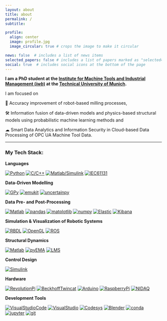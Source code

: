```yaml
---
layout: about
title: about
permalink: /
subtitle: 

profile:
  align: center
  image: profile.jpg
  image_circular: true # crops the image to make it circular

news: false  # includes a list of news items
selected_papers: false # includes a list of papers marked as "selected={true}"
social: true  # includes social icons at the bottom of the page
---
```




**I am a PhD student at the [Institute for Machine Tools and Industrial Management (*iwb*)](https://www.mec.ed.tum.de/en/iwb/homepage/) at the [Technical University of Munich](https://www.tum.de/en/).**



I am focused on 

🎯 Accuracy improvement of robot-based milling processes,

🛠️ Information fusion of data-driven models and physics-based structural models using probabilistic machine learning methods and

☁ Smart Data Analytics and Information Security in Cloud-based Data Processing of OPC UA Machine Tool Data.

------

### My Tech Stack:

**Languages**

[![Python](https://img.shields.io/badge/Python-blue?logo=SimpleIconName&logoColor=ColorName&style=ShieldStyle)]()
[![C/C++](https://img.shields.io/badge/C/C++-blue?logo=SimpleIconName&logoColor=ColorName&style=ShieldStyle)]()
[![Matlab/Simulink](https://img.shields.io/badge/Matlab/Simulink-blue?logo=SimpleIconName&logoColor=ColorName&style=ShieldStyle)]()
[![IEC61131](<https://img.shields.io/badge/IEC 61131-blue?logo=SimpleIconName&logoColor=ColorName&style=ShieldStyle>)]()

  
**Data-Driven Modelling**

[![GPy](https://img.shields.io/badge/GPy-lightgrey?logo=SimpleIconName&logoColor=ColorName&style=ShieldStyle)]()
[![emukit](https://img.shields.io/badge/emukit-lightgrey?logo=SimpleIconName&logoColor=ColorName&style=ShieldStyle)]()
[![uncertainpy](https://img.shields.io/badge/uncertainpy-lightgrey?logo=SimpleIconName&logoColor=ColorName&style=ShieldStyle)]()

  
**Data Pre- and Post-Processing**

[![Matlab](https://img.shields.io/badge/Matlab-green?logo=SimpleIconName&logoColor=ColorName&style=ShieldStyle)]()
[![pandas](https://img.shields.io/badge/pandas-green?logo=SimpleIconName&logoColor=ColorName&style=ShieldStyle)]()
[![matplotlib](https://img.shields.io/badge/matplotlib-green?logo=SimpleIconName&logoColor=ColorName&style=ShieldStyle)]()
[![numpy](https://img.shields.io/badge/numpy-green?logo=SimpleIconName&logoColor=ColorName&style=ShieldStyle)]()
[![Elastic](https://img.shields.io/badge/Elastic-green?logo=SimpleIconName&logoColor=ColorName&style=ShieldStyle)]()
[![Kibana](https://img.shields.io/badge/Kibana-green?logo=SimpleIconName&logoColor=ColorName&style=ShieldStyle)]()

  
**Simulation & Visualization of Robotic Systems**

[![RBDL](https://img.shields.io/badge/RBDL-darkgrey?logo=SimpleIconName&logoColor=ColorName&style=ShieldStyle)]()
[![OpenGL](https://img.shields.io/badge/OpenGL-darkgrey?logo=SimpleIconName&logoColor=ColorName&style=ShieldStyle)]()
[![ROS](https://img.shields.io/badge/ROS-darkgrey?logo=SimpleIconName&logoColor=ColorName&style=ShieldStyle)]()

  
**Structural Dynamics**

[![Matlab](https://img.shields.io/badge/Matlab-brown?logo=SimpleIconName&logoColor=ColorName&style=ShieldStyle)]()
[![pyEMA](https://img.shields.io/badge/pyEMA-brown?logo=SimpleIconName&logoColor=ColorName&style=ShieldStyle)]()
[![LMS](https://img.shields.io/badge/LMS-brown?logo=SimpleIconName&logoColor=ColorName&style=ShieldStyle)]()

  
**Control Design**

[![Simulink](https://img.shields.io/badge/Simulink-yellow?logo=SimpleIconName&logoColor=ColorName&style=ShieldStyle)]()

  
**Hardware**

[![RevolutionPi](<https://img.shields.io/badge/Revolution Pi-orange?logo=SimpleIconName&logoColor=ColorName&style>)]()
[![BeckhoffTwincat](<https://img.shields.io/badge/Beckhoff Twincat-orange?logo=SimpleIconName&logoColor=ColorName&style=ShieldStyle>)]()
[![Arduino](https://img.shields.io/badge/Arduino-orange?logo=SimpleIconName&logoColor=ColorName&style=ShieldStyle)]()
[![RaspberryPi](<https://img.shields.io/badge/Raspberry Pi-orange?logo=SimpleIconName&logoColor=ColorName&style=ShieldStyle>)]()
[![NIDAQ](<https://img.shields.io/badge/NI DAQ-orange?logo=SimpleIconName&logoColor=ColorName&style=ShieldStyle>)]()

  
**Development Tools**

[![VisualStudioCode](<https://img.shields.io/badge/Visual Studio Code-black?logo=SimpleIconName&logoColor=ColorName&style=ShieldStyle>)]()
[![VisualStudio](<https://img.shields.io/badge/Visual Studio-black?logo=SimpleIconName&logoColor=ColorName&style=ShieldStyle>)]()
[![Codesys](https://img.shields.io/badge/Codesys-black?logo=SimpleIconName&logoColor=ColorName&style=ShieldStyle)]()
[![Blender](https://img.shields.io/badge/Blender-black?logo=SimpleIconName&logoColor=ColorName&style=ShieldStyle)]()
[![conda](https://img.shields.io/badge/conda-black?logo=SimpleIconName&logoColor=ColorName&style=ShieldStyle)]()
[![jupyter](https://img.shields.io/badge/jupyter-black?logo=SimpleIconName&logoColor=ColorName&style=ShieldStyle)]()
[![git](https://img.shields.io/badge/conda-black?logo=SimpleIconName&logoColor=ColorName&style=ShieldStyle)]()
